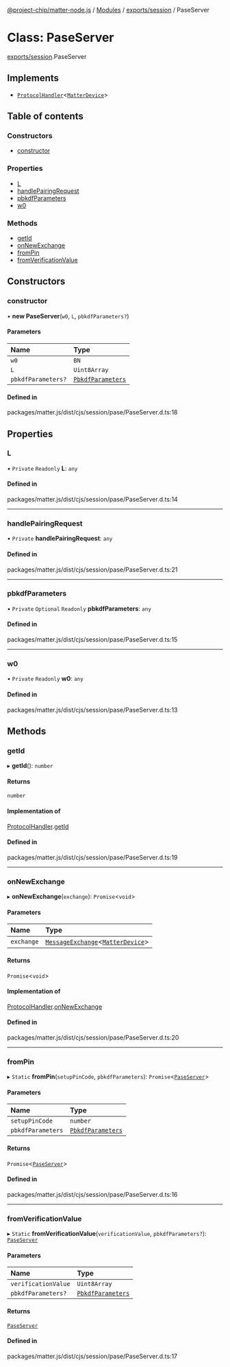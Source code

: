 [@project-chip/matter-node.js](../README.md) / [Modules](../modules.md) / [exports/session](../modules/exports_session.md) / PaseServer

# Class: PaseServer

[exports/session](../modules/exports_session.md).PaseServer

## Implements

- [`ProtocolHandler`](../interfaces/exports_protocol.ProtocolHandler.md)<[`MatterDevice`](export._internal_.MatterDevice.md)\>

## Table of contents

### Constructors

- [constructor](exports_session.PaseServer.md#constructor)

### Properties

- [L](exports_session.PaseServer.md#l)
- [handlePairingRequest](exports_session.PaseServer.md#handlepairingrequest)
- [pbkdfParameters](exports_session.PaseServer.md#pbkdfparameters)
- [w0](exports_session.PaseServer.md#w0)

### Methods

- [getId](exports_session.PaseServer.md#getid)
- [onNewExchange](exports_session.PaseServer.md#onnewexchange)
- [fromPin](exports_session.PaseServer.md#frompin)
- [fromVerificationValue](exports_session.PaseServer.md#fromverificationvalue)

## Constructors

### constructor

• **new PaseServer**(`w0`, `L`, `pbkdfParameters?`)

#### Parameters

| Name | Type |
| :------ | :------ |
| `w0` | `BN` |
| `L` | `Uint8Array` |
| `pbkdfParameters?` | [`PbkdfParameters`](../interfaces/crypto_export.PbkdfParameters.md) |

#### Defined in

packages/matter.js/dist/cjs/session/pase/PaseServer.d.ts:18

## Properties

### L

• `Private` `Readonly` **L**: `any`

#### Defined in

packages/matter.js/dist/cjs/session/pase/PaseServer.d.ts:14

___

### handlePairingRequest

• `Private` **handlePairingRequest**: `any`

#### Defined in

packages/matter.js/dist/cjs/session/pase/PaseServer.d.ts:21

___

### pbkdfParameters

• `Private` `Optional` `Readonly` **pbkdfParameters**: `any`

#### Defined in

packages/matter.js/dist/cjs/session/pase/PaseServer.d.ts:15

___

### w0

• `Private` `Readonly` **w0**: `any`

#### Defined in

packages/matter.js/dist/cjs/session/pase/PaseServer.d.ts:13

## Methods

### getId

▸ **getId**(): `number`

#### Returns

`number`

#### Implementation of

[ProtocolHandler](../interfaces/exports_protocol.ProtocolHandler.md).[getId](../interfaces/exports_protocol.ProtocolHandler.md#getid)

#### Defined in

packages/matter.js/dist/cjs/session/pase/PaseServer.d.ts:19

___

### onNewExchange

▸ **onNewExchange**(`exchange`): `Promise`<`void`\>

#### Parameters

| Name | Type |
| :------ | :------ |
| `exchange` | [`MessageExchange`](exports_protocol.MessageExchange.md)<[`MatterDevice`](export._internal_.MatterDevice.md)\> |

#### Returns

`Promise`<`void`\>

#### Implementation of

[ProtocolHandler](../interfaces/exports_protocol.ProtocolHandler.md).[onNewExchange](../interfaces/exports_protocol.ProtocolHandler.md#onnewexchange)

#### Defined in

packages/matter.js/dist/cjs/session/pase/PaseServer.d.ts:20

___

### fromPin

▸ `Static` **fromPin**(`setupPinCode`, `pbkdfParameters`): `Promise`<[`PaseServer`](exports_session.PaseServer.md)\>

#### Parameters

| Name | Type |
| :------ | :------ |
| `setupPinCode` | `number` |
| `pbkdfParameters` | [`PbkdfParameters`](../interfaces/crypto_export.PbkdfParameters.md) |

#### Returns

`Promise`<[`PaseServer`](exports_session.PaseServer.md)\>

#### Defined in

packages/matter.js/dist/cjs/session/pase/PaseServer.d.ts:16

___

### fromVerificationValue

▸ `Static` **fromVerificationValue**(`verificationValue`, `pbkdfParameters?`): [`PaseServer`](exports_session.PaseServer.md)

#### Parameters

| Name | Type |
| :------ | :------ |
| `verificationValue` | `Uint8Array` |
| `pbkdfParameters?` | [`PbkdfParameters`](../interfaces/crypto_export.PbkdfParameters.md) |

#### Returns

[`PaseServer`](exports_session.PaseServer.md)

#### Defined in

packages/matter.js/dist/cjs/session/pase/PaseServer.d.ts:17
